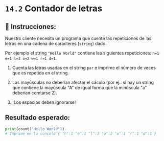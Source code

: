 # `14.2` Contador de letras

## 📝 Instrucciones:

Nuestro cliente necesita un programa que cuente las repeticiones de las letras en una cadena de caracteres (`string`) dado.

Por ejemplo el string `"Hello World"` contiene las siguientes repeticiones: `h=1 e=1 l=3 o=2 w=1 r=1 d=1`.

1. Cuenta las letras usadas en el string `par` e imprime el número de veces que es repetida en el string.

2. Las mayúsculas no deberían afectar el cáculo (por ej.: si hay un string que contiene la mayúscula "A" de igual forma que la minúscula "a" deberían comtarse 2).

3. ¡Los espacios deben ignorarse!

## Resultado esperado:

```py
print(count("Hello World"))
# Imprime en la consola { "h":1 "e":1 "l":3 "o":2 "w":1 "r":1 "d":1 }
```
